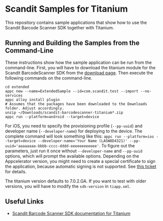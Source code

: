 # Scandit Samples for Titanium

This repository contains sample applications that show how to use the Scandit Barcode Scanner SDK together with Titanium.

## Running and Building the Samples from the Command-Line

These instructions show how the sample application can be run from the command-line. First, you will have to download the titanium module for the Scandit BarcodeScanner SDK from the [download page](https://ssl.scandit.com/account/sdk). Then execute the following commands on the command-line.

```
cd extended
appc new --name=ExtendedSample --id=com.scandit.test --import --no-services
appc alloy install plugin
# Assumes that the packages have been downloaded to the Downloads folder. Adjust accordingly.
unzip ~/Downloads/scandit-barcodescanner-titanium*.zip
appc run --platform=android --target=device
```

For iOS, you need to specify the provisioning profile (`--pp-uuid`) and developer name (`--developer-name`) for deploying to the device. The complete command will look something like this: `appc run --platform=ios --target=device --developer-name='Your Name (LASW8D4321)' --pp-uuid='aaaaaaaa-bbbb-cccc-dddd-eeeeeeeeeeee'`. To figure out the parameters, just run it once without `--developer-name` and `--pp-uuid` options, which will prompt the available options. Depending on the Appcelerator version, you might need to create a special certificate to sign the application, because automatic signing is not supported. See [this ticket](https://jira.appcelerator.org/browse/TIMOB-24008) for details.

The titanium version defaults to 7.0.2.GA. If you want to test with older versions, you will have to modify the `sdk-version` in `tiapp.xml`.

## Useful Links

* [Scandit Barcode Scanner SDK documentation for Titanium](http://docs.scandit.com/stable/titanium/index.html)

